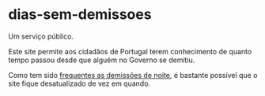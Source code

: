 # dias-sem-demissoes
Um serviço público.

Este site permite aos cidadãos de Portugal terem conhecimento de quanto tempo passou desde que alguém no Governo se demitiu.

Como tem sido 
[frequentes as demissões de noite](https://cnnportugal.iol.pt/demissao/pedro-nuno-santos-demite-se/as-demissoes-no-governo-parecem-ter-hora-marcada-a-maioria-acontece-pela-noite-dentro/20221230/63adeb810cf27230dc202add),
é bastante possível que o site fique desatualizado de vez em quando.
